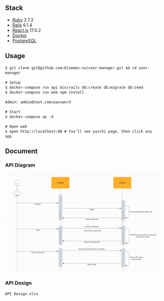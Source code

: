 
## Stack

- [Ruby](https://www.ruby-lang.org/en/) 2.7.2
- [Rails](https://rubyonrails.org/) 6.1.4
- [React.js](https://reactjs.org/) 17.0.2
- [Docker](https://docs.docker.com/)
- [PostgreSQL](https://www.postgresql.org/)

## Usage

```shell
$ git clone git@github.com:blueman-vu/user-manager.git && cd user-manager

# Setup
$ docker-compose run api bin/rails db:create db:migrate db:seed
$ docker-compose run web npm install

Admin: admin@test.com/password

# Start
$ docker-compose up -d

# Open web
$ open http://localhost:80 # You'll see yaichi page, then click any app
```
## Document

### API Diagram
![](API.png)

### API Design

`API Design.xlsx`